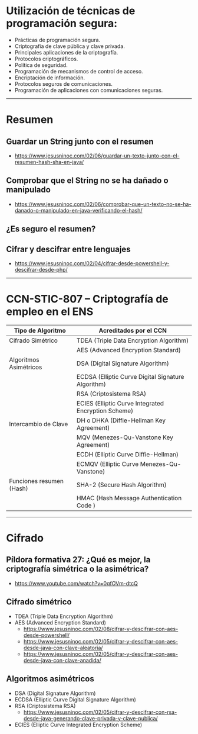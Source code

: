 # Utilización de técnicas de programación segura:
 -	Prácticas de programación segura.
 -	Criptografía de clave pública y clave privada.
 -	Principales aplicaciones de la criptografía.
 -	Protocolos criptográficos.
 -	Política de seguridad.
 -	Programación de mecanismos de control de acceso.
 -	Encriptación de información.
 -	Protocolos seguros de comunicaciones.
 -	Programación de aplicaciones con comunicaciones seguras.

------------

# Resumen

## Guardar un String junto con el resumen
* https://www.jesusninoc.com/02/06/guardar-un-texto-junto-con-el-resumen-hash-sha-en-java/

## Comprobar que el String no se ha dañado o manipulado
* https://www.jesusninoc.com/02/06/comprobar-que-un-texto-no-se-ha-danado-o-manipulado-en-java-verificando-el-hash/

## ¿Es seguro el resumen?

## Cifrar y descifrar entre lenguajes
* https://www.jesusninoc.com/02/04/cifrar-desde-powershell-y-descifrar-desde-php/

------------

# CCN-STIC-807 – Criptografía de empleo en el ENS
|Tipo de Algoritmo| Acreditados por el CCN|
|--|--
|Cifrado Simétrico|TDEA (Triple Data Encryption Algorithm)
||AES (Advanced Encryption Standard)
|Algoritmos Asimétricos|DSA (Digital Signature Algorithm)
||ECDSA (Elliptic Curve Digital Signature Algorithm)
||RSA (Criptosistema RSA)
||ECIES (Elliptic Curve Integrated Encryption Scheme)
|Intercambio de Clave|DH o DHKA (Diffie-Hellman Key Agreement)
||MQV (Menezes-Qu-Vanstone Key Agreement)
||ECDH (Elliptic Curve Diffie-Hellman)
||ECMQV (Elliptic Curve Menezes-Qu-Vanstone)
|Funciones resumen (Hash)|SHA-2 (Secure Hash Algorithm)
||HMAC (Hash Message Authentication Code )

------------

# Cifrado
## Píldora formativa 27: ¿Qué es mejor, la criptografía simétrica o la asimétrica?
* https://www.youtube.com/watch?v=0qfOVm-dtcQ

## Cifrado simétrico
- TDEA (Triple Data Encryption Algorithm)
- AES (Advanced Encryption Standard)
	- https://www.jesusninoc.com/02/08/cifrar-y-descifrar-con-aes-desde-powershell/
	- https://www.jesusninoc.com/02/05/cifrar-y-descifrar-con-aes-desde-java-con-clave-aleatoria/
	- https://www.jesusninoc.com/02/05/cifrar-y-descifrar-con-aes-desde-java-con-clave-anadida/

## Algoritmos asimétricos
- DSA (Digital Signature Algorithm)
- ECDSA (Elliptic Curve Digital Signature Algorithm)
- RSA (Criptosistema RSA)
	- https://www.jesusninoc.com/02/05/cifrar-y-descifrar-con-rsa-desde-java-generando-clave-privada-y-clave-publica/
- ECIES (Elliptic Curve Integrated Encryption Scheme)

